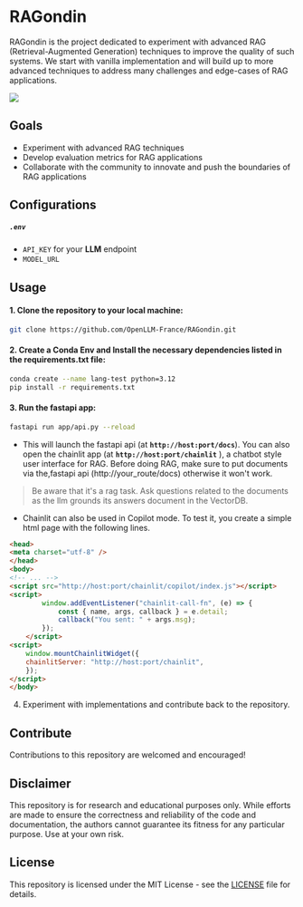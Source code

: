 # RAGondin 

RAGondin is the project dedicated to experiment with advanced RAG (Retrieval-Augmented Generation) techniques to improve the quality of such systems. We start with vanilla implementation and will build up to more advanced techniques to address many challenges and edge-cases of RAG applications.  

![](RAG_architecture.png)

## Goals

- Experiment with advanced RAG techniques
- Develop evaluation metrics for RAG applications
- Collaborate with the community to innovate and push the boundaries of RAG applications

## Configurations
##### `.env`

- `API_KEY` for your **LLM** endpoint
- `MODEL_URL` 

## Usage

#### 1. Clone the repository to your local machine:

```bash
git clone https://github.com/OpenLLM-France/RAGondin.git
```

#### 2. Create a Conda Env and Install the necessary dependencies listed in the requirements.txt file:

```bash
conda create --name lang-test python=3.12
pip install -r requirements.txt
```

#### 3. Run the fastapi app:
```bash
fastapi run app/api.py --reload
```
* This will launch the fastapi api (at **`http://host:port/docs`**). You can also open the chainlit app (at **`http://host:port/chainlit`** ), a chatbot style user interface for RAG. Before doing RAG, make sure to put documents via the,fastapi api (http://your_route/docs) otherwise it won't work.

> Be aware that it's a rag task. Ask questions related to the documents as the llm grounds its answers document in the VectorDB.

* Chainlit can also be used in Copilot mode. To test it, you create a simple html page with the following lines.

```html
<head>
<meta charset="utf-8" />
</head>
<body>
<!-- ... -->
<script src="http://host:port/chainlit/copilot/index.js"></script>
<script>
        window.addEventListener("chainlit-call-fn", (e) => {
            const { name, args, callback } = e.detail;
            callback("You sent: " + args.msg);
        });
    </script>
<script>
    window.mountChainlitWidget({
    chainlitServer: "http://host:port/chainlit",
    });
</script>
</body>
```

4. Experiment with implementations and contribute back to the repository.

## Contribute

Contributions to this repository are welcomed and encouraged!

## Disclaimer

This repository is for research and educational purposes only. While efforts are made to ensure the correctness and reliability of the code and documentation, the authors cannot guarantee its fitness for any particular purpose. Use at your own risk.

## License

This repository is licensed under the MIT License  - see the [LICENSE]() file for details.
